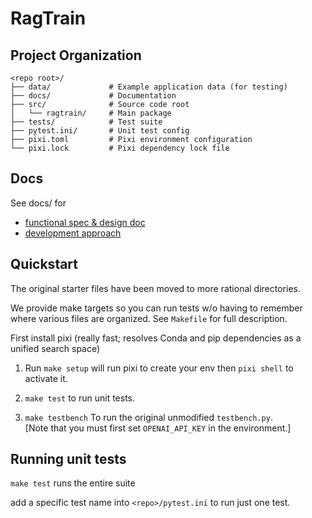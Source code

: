 # RagTrain

## Project Organization

```
<repo root>/
├── data/             # Example application data (for testing)
├── docs/             # Documentation
├── src/              # Source code root
│   └── ragtrain/     # Main package
├── tests/            # Test suite
├── pytest.ini/       # Unit test config
├── pixi.toml         # Pixi environment configuration
└── pixi.lock         # Pixi dependency lock file
```

## Docs

See docs/ for
- [functional spec & design doc](/docs/design.md)
- [development approach](/docs/development.md)

## Quickstart

The original starter files have been moved to more rational directories.

We provide make targets so you can run tests w/o having to remember where 
various files are organized.  See `Makefile` for full description.

First install pixi (really fast; resolves Conda and pip dependencies as a unified search space)

1. Run `make setup` will run pixi to create your env then `pixi shell` to activate it.

2. `make test` to run unit tests.
 
3. `make testbench` To run the original unmodified `testbench.py`.  
   [Note that you must first set `OPENAI_API_KEY` in the environment.]  


## Running unit tests

`make test` runs the entire suite

add a specific test name into `<repo>/pytest.ini` to run just one test.
